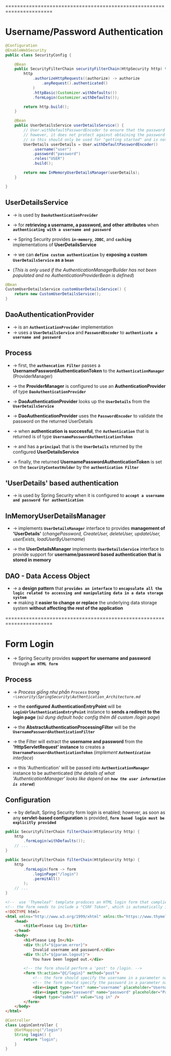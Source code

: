 ======================================================================
# Username/Password Authentication

```java
@Configuration
@EnableWebSecurity
public class SecurityConfig {

	@Bean
	public SecurityFilterChain securityFilterChain(HttpSecurity http) throws Exception {
		http
			.authorizeHttpRequests((authorize) -> authorize
				.anyRequest().authenticated()
			)
			.httpBasic(Customizer.withDefaults())
			.formLogin(Customizer.withDefaults());

		return http.build();
	}

	@Bean
	public UserDetailsService userDetailsService() {
        // User.withDefaultPasswordEncoder to ensure that the password stored in memory is protected
        // however, it does not protect against obtaining the password by decompiling the source code
        // so this should only be used for "getting started" and is not intended for "production"
		UserDetails userDetails = User.withDefaultPasswordEncoder()
			.username("user")
			.password("password")
			.roles("USER")
			.build();

		return new InMemoryUserDetailsManager(userDetails);
	}

}
```

## UserDetailsService
* -> is used by **`DaoAuthenticationProvider`** 
* -> for **retrieving a username, a password, and other attributes** when **`authenticating with a username and password`**
* -> Spring Security provides **`in-memory`**, **`JDBC`**, and **`caching`** implementations of **UserDetailsService**

* -> we can **`define custom authentication`** by **exposing a custom `UserDetailsService` as a `bean`** 
* (_This is only used if the AuthenticationManagerBuilder has not been populated and no AuthenticationProviderBean is defined_)

```java
@Bean
CustomUserDetailsService customUserDetailsService() {
	return new CustomUserDetailsService();
}
```

## DaoAuthenticationProvider
* -> is an **`AuthenticationProvider`** implementation
* -> uses a **`UserDetailsService`** and **`PasswordEncoder`** to **`authenticate a username and password`**

## Process
* -> first, the **`authencation Filter`** passes a **UsernamePasswordAuthenticationToken** to the **`AuthenticationManager`** (ProviderManager)
* -> the **ProviderManager** is configured to use an **AuthenticationProvider** of type **`DaoAuthenticationProvider`**
* -> **DaoAuthenticationProvider** looks up the **`UserDetails`** from the **`UserDetailsService`**
* -> **DaoAuthenticationProvider** uses the **`PasswordEncoder`** to validate the password on the returned UserDetails 

* -> when **authentication is successful**, the **`Authentication`** that is returned is of type **`UsernamePasswordAuthenticationToken`** 
* -> and has a **`principal`** that is the **`UserDetails`** returned by the configured **UserDetailsService**
* -> finally, the returned **UsernamePasswordAuthenticationToken** is set on the **`SecurityContextHolder`** by the **`authentication Filter`**

## 'UserDetails' based authentication 
* -> is used by Spring Security when it is configured to **`accept a username and password for authentication`**

## InMemoryUserDetailsManager
* -> implements **`UserDetailsManager`** interface to provides **management of 'UserDetails'** (_changePassword, CreateUser, deleteUser, updateUser, userExists, loadUserByUsername_)

* -> the **UserDetailsManager** implements **`UserDetailsService`** interface to provide support for **username/password based authentication that is stored in memory**

## DAO - Data Access Object
* -> a **design pattern** that **`provides an interface`** to **`encapsulate all the logic related to accessing and manipulating data in a data storage system`**
* => making it **easier to change or replace** the underlying data storage system **without affecting the rest of the application**

======================================================================
# Form Login
* -> Spring Security provides **support for username and password** through **`an HTML form`**

## Process
* -> _Process giống như phần `Process` trong `~\security\SpringSecurity\Authentication_Architecture.md`_

* -> the **configured AuthenticationEntryPoint** will be **`LoginUrlAuthenticationEntryPoint`** instance to **sends a redirect to the login page** (_sử dụng default hoặc config thêm để custom /login page_)
* -> the **AbstractAuthenticationProcessingFilter** will be the **`UsernamePasswordAuthenticationFilter`**
* -> the Filter will extract the **username and password** from the **'HttpServletRequest' instance** to creates a **`UsernamePasswordAuthenticationToken`** (_implement **`Authentication`** interface_) 

* -> this 'Authentication' will be passed into **`AuthenticationManager`** instance to be authenticated (_the details of what 'AuthenticationManager' looks like depend on **`how the user information is stored`**_)

## Configuration
* -> by default, Spring Security form login is enabled; however, as soon as any **servlet-based configuration** is provided, **`form based login must be explicitly provided`**

```java - a minimal, explicit Java configuration: (using default login page renders)
public SecurityFilterChain filterChain(HttpSecurity http) {
	http
		.formLogin(withDefaults());
	// ...
}
```

```java - to provide a custom login form
public SecurityFilterChain filterChain(HttpSecurity http) {
	http
		.formLogin(form -> form
			.loginPage("/login")
			.permitAll()
		);
	// ...
}
```
```html - src/main/resources/templates/login.html
<!--  use 'Thymeleaf' template produces an HTML login form that complies with a login page of /login -->
<!-- the form needs to include a "CSRF Token", which is automatically included by 'Thymeleaf' -->
<!DOCTYPE html>
<html xmlns="http://www.w3.org/1999/xhtml" xmlns:th="https://www.thymeleaf.org">
	<head>
		<title>Please Log In</title>
	</head>
	<body>
		<h1>Please Log In</h1>
		<div th:if="${param.error}">
			Invalid username and password.</div>
		<div th:if="${param.logout}">
			You have been logged out.</div>

        <!-- the form should perform a 'post' to /login. -->
		<form th:action="@{/login}" method="post">
            <!-- the form should specify the username in a parameter named username. -->
            <!-- the form should specify the password in a parameter named password -->
			<div><input type="text" name="username" placeholder="Username"/></div>
			<div><input type="password" name="password" placeholder="Password"/></div>
			<input type="submit" value="Log in" />
		</form>
	</body>
</html>
```
```java - Spring MVC controller maps "GET /login" to the login template
@Controller
class LoginController {
	@GetMapping("/login")
	String login() {
		return "login";
	}
}
```